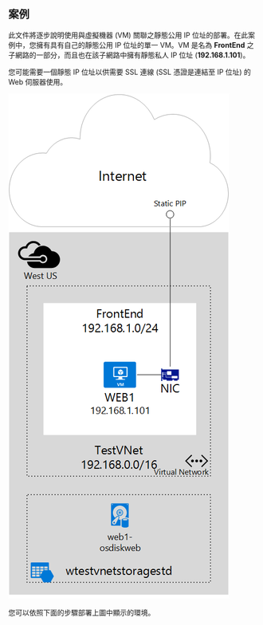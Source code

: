 ## 案例
此文件將逐步說明使用與虛擬機器 (VM) 關聯之靜態公用 IP 位址的部署。在此案例中，您擁有具有自己的靜態公用 IP 位址的單一 VM。VM 是名為 **FrontEnd** 之子網路的一部分，而且也在該子網路中擁有靜態私人 IP 位址 (**192.168.1.101**)。

您可能需要一個靜態 IP 位址以供需要 SSL 連線 (SSL 憑證是連結至 IP 位址) 的 Web 伺服器使用。

![影像說明](./media/virtual-network-deploy-static-pip-scenario-include/figure1.png)

您可以依照下面的步驟部署上圖中顯示的環境。

<!---HONumber=AcomDC_0114_2016-->